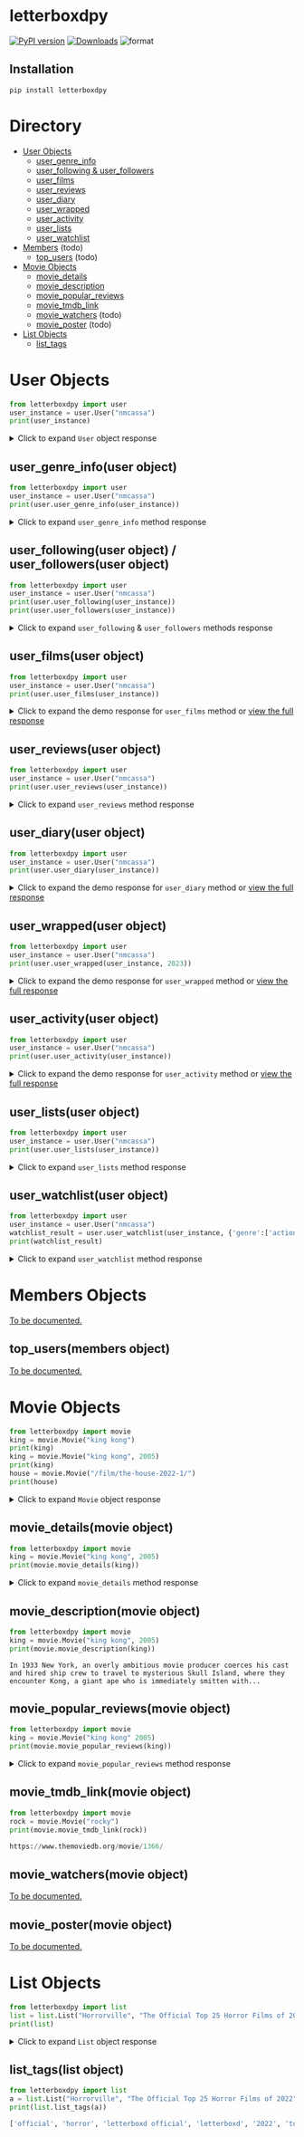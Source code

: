 # letterboxdpy

[![PyPI version](https://badge.fury.io/py/letterboxdpy.svg)](https://badge.fury.io/py/letterboxdpy)
[![Downloads](https://static.pepy.tech/personalized-badge/letterboxdpy?period=total&units=none&left_color=grey&right_color=blue&left_text=Downloads)](https://pepy.tech/project/letterboxdpy)
![format](https://img.shields.io/pypi/format/letterboxdpy)

## Installation

```
pip install letterboxdpy
```

# Directory
 - [User Objects](#User)
    - [user_genre_info](#user_genre_info)
    - [user_following & user_followers](#user_following)
    - [user_films](#user_films)
    - [user_reviews](#user_reviews)
    - [user_diary](#user_diary)
    - [user_wrapped](#user_wrapped)
    - [user_activity](#user_activity)
    - [user_lists](#user_lists)
    - [user_watchlist](#user_watchlist)
 - [Members](#Members) (todo)
    - [top_users](#top_users) (todo)
 - [Movie Objects](#Movie)
    - [movie_details](#movie_details)
    - [movie_description](#movie_description)
    - [movie_popular_reviews](#movie_popular_reviews)
    - [movie_tmdb_link](#movie_tmdb_link)
    - [movie_watchers](#movie_watchers) (todo)
    - [movie_poster](#movie_poster) (todo)
 - [List Objects](#List)
    - [list_tags](#list_tags)

<h1 id="User">User Objects</h1>

```python
from letterboxdpy import user
user_instance = user.User("nmcassa")
print(user_instance)
```

<details>
  <summary>Click to expand <code>User</code> object response</summary>
  
```json
{
    "username": "nmcassa",
    "watchlist_length": "72",
    "favorites": [
        [
            "The Grand Budapest Hotel",
            "/film/the-grand-budapest-hotel/"
        ],
        [
            "The King of Comedy",
            "/film/the-king-of-comedy/"
        ],
        [
            "The Alpinist",
            "/film/the-alpinist/"
        ],
        [
            "The Graduate",
            "/film/the-graduate/"
        ]
    ],
    "stats": {
        "Films": "372",
        "This year": "97",
        "List": "1",
        "Following": "7",
        "Followers": "6"
    }
}
```
</details>

<h2 id="user_genre_info">user_genre_info(user object)</h2>

```python
from letterboxdpy import user
user_instance = user.User("nmcassa")
print(user.user_genre_info(user_instance))
```

<details>
  <summary>Click to expand <code>user_genre_info</code> method response</summary>

```json
{
    "action":55,
    "adventure":101,
    "animation":95,
    "comedy":188,
    "crime":22,
    "documentary":16,
    "drama":94,
    "family":109,
    "fantasy":54,
    "history":5,
    "horror":27,
    "music":9,
    "mystery":30,
    "romance":29,
    "science-fiction":48,
    "thriller":43,
    "tv-movie":13,
    "war":4,
    "western":5
}
```
</details>

<h2 id="user_following">user_following(user object) / user_followers(user object)</h2>

```python
from letterboxdpy import user
user_instance = user.User("nmcassa")
print(user.user_following(user_instance))
print(user.user_followers(user_instance))
```

<details>
  <summary>Click to expand <code>user_following</code> & <code>user_followers</code> methods response</summary>

```json
{
    "ppark": {
        "display_name": "ppark"
    },
    "ryanshubert": {
        "display_name": "ryanshubert"
    },
    "crescendohouse": {
        "display_name": "Crescendo House"
    },...
}
   "ppark": {
        "display_name": "ppark"
    },
    "joacogarcia2023": {
        "display_name": "joacogarcia2023"
    },
    "ryanshubert": {
        "display_name": "ryanshubert"
    },...
}
```
</details>

<h2 id="user_films">user_films(user object)</h2>

```python
from letterboxdpy import user
user_instance = user.User("nmcassa")
print(user.user_films(user_instance))
```

<details>
    <summary>Click to expand the demo response for <code>user_films</code> method or <a href="/examples/exports/users/nmcassa/user_films.json" target="_blank">view the full response</a></summary>

```json
{
    "movies": {
        "godzilla-minus-one": {
            "name": "Godzilla Minus One",
            "id": "845706",
            "rating": 10,
            "liked": true
        },
        "flcl": {
            "name": "FLCL",
            "id": "284640",
            "rating": null,
            "liked": true
        },...
    },
    "count": 528,
    "liked_count": 73,
    "rating_count": 493,
    "rating_average": 6.43,
    "rating_percentage": 93.37,
    "liked_percentage": 13.83
}
```
</details>

<h2 id="user_reviews">user_reviews(user object)</h2>

```python
from letterboxdpy import user
user_instance = user.User("nmcassa")
print(user.user_reviews(user_instance))
```

<details>
  <summary>Click to expand <code>user_reviews</code> method response</summary>

```json
{
    "reviews": {
        "495592379": {
            "movie": {
                "name": "Poor Things",
                "slug": "poor-things-2023",
                "id": "710352",
                "release": 2023,
                "link": "https://letterboxd.com/film/poor-things-2023/"
            },
            "type": "Watched",
            "no": 0,
            "link": "https://letterboxd.com/nmcassa/film/poor-things-2023/",
            "rating": 6,
            "review": {
                "content": "It looks like AI art and weird movie",
                "spoiler": false
            },
            "date": {
                "year": 2023,
                "month": 12,
                "day": 26
            },
            "page": 1
        },
        "152420824": {
            "movie": {
                "name": "I'm Thinking of Ending Things",
                "slug": "im-thinking-of-ending-things",
                "id": "430806",
                "release": 2020,
                "link": "https://letterboxd.com/film/im-thinking-of-ending-things/"
            },
            "type": "Watched",
            "no": 0,
            "link": "https://letterboxd.com/nmcassa/film/im-thinking-of-ending-things/",
            "rating": 8,
            "review": {
                "content": "yeah i dont get it",
                "spoiler": false
            },
            "date": {
                "year": 2021,
                "month": 2,
                "day": 14
            },
            "page": 1
        }
    },
    "count": 7,
    "last_page": 1
}
```
</details>

<h2 id="user_diary">user_diary(user object)</h2>

```python
from letterboxdpy import user
user_instance = user.User("nmcassa")
print(user.user_diary(user_instance))
```

<details>
    <summary>Click to expand the demo response for <code>user_diary</code> method or <a href="/examples/exports/users/nmcassa/user_diary.json" target="_blank">view the full response</a></summary>

```json
{
    "entrys": {
        "513520182": {
            "name": "Black Swan",
            "slug": "black-swan",
            "id": "20956",
            "release": 2010,
            "runtime": 108,
            "rewatched": false,
            "rating": 9,
            "liked": true,
            "reviewed": false,
            "date": {
                "year": 2024,
                "month": 1,
                "day": 15
            },
            "page": 1
        },...
        ...},
        "129707465": {
            "name": "mid90s",
            "slug": "mid90s",
            "id": "370451",
            "release": 2018,
            "runtime": 86,
            "rewatched": false,
            "rating": 8,
            "liked": false,
            "reviewed": false,
            "date": {
                "year": 2020,
                "month": 10,
                "day": 20
            },
            "page": 7
        }
    },
    "count": 337,
    "last_page": 7
}
```
</details>

<h2 id="user_wrapped">user_wrapped(user object)</h2>

```python
from letterboxdpy import user
user_instance = user.User("nmcassa")
print(user.user_wrapped(user_instance, 2023))
```

<details>
    <summary>Click to expand the demo response for <code>user_wrapped</code> method or <a href="/examples/exports/users/nmcassa/user_wrapped.json" target="_blank">view the full response</a></summary>

```json
{
    "year": 2023,
    "logged": 120,
    "total_review": 2,
    "hours_watched": 223,
    "total_runtime": 13427,
    "first_watched": {
        "332289592": {
            "name": "The Gift",
            "slug": "the-gift-2015-1",
            "id": "255927",
            "release": 2015,
            "runtime": 108,
            "rewatched": false,
            "rating": 6,
            "liked": false,
            "reviewed": false,
            "date": {
                "year": 2023,
                "month": 1,
                "day": 1
            },
            "page": 3
        }
    },
    "last_watched": {
        "495592379": {
            ...
            ...
        }
    },
    "movies": {
        "495592379": {
            "name": "Poor Things",
            "slug": "poor-things-2023",
            "id": "710352",
            "release": 2023,
            "runtime": 141,
            "rewatched": false,
            "rating": 6,
            "liked": false,
            "reviewed": true,
            "date": {
                "year": 2023,
                "month": 12,
                "day": 26
            },
            "page": 1
        },
        ...
        ...
    },
    "months": {
        "1": 21,
        "2": 7,
        "3": 7,
        "4": 6,
        "5": 11,
        "6": 9,
        "7": 15,
        "8": 11,
        "9": 5,
        "10": 9,
        "11": 7,
        "12": 12
    },
    "days": {
        "1": 18,
        "2": 14,
        "3": 9,
        "4": 17,
        "5": 14,
        "6": 27,
        "7": 21
    },
    "milestones": {
        "50": {
            "413604382": {
                "name": "Richard Pryor: Live in Concert",
                "slug": "richard-pryor-live-in-concert",
                "id": "37594",
                "release": 1979,
                "runtime": 78,
                "rewatched": false,
                "rating": 7,
                "liked": false,
                "reviewed": false,
                "date": {
                    "year": 2023,
                    "month": 7,
                    "day": 13
                },
                "page": 2
            }
        },
        "100": {
            "347318246": {
                ...
                ...
            }
        }
    }
}
```
</details>

<h2 id="user_activity">user_activity(user object)</h2>

```python
from letterboxdpy import user
user_instance = user.User("nmcassa")
print(user.user_activity(user_instance))
```

<details>
    <summary>Click to expand the demo response for <code>user_activity</code> method or <a href="/examples/exports/users/nmcassa/user_activity.json" target="_blank">view the full response</a></summary>

```json
{
  "user": "nmcassa",
  "logs": {
    "6302725458": {
      "event_type": "basic",
      "time": {
        "year": 2024,
        "month": 1,
        "day": 30,
        "hour": 4,
        "minute": 7,
        "second": 42
      },
      "log_type": "watched",
      "title": "nmcassa   watched and rated  PlayTime   \u2605\u2605\u2605\u2605  on Monday Jan 29, 2024",
      "film": "PlayTime"
    },
    "6171883694": {
        "event_type": "review",
        "time": {
            "year": 2024,
            "month": 1,
            "day": 29,
            "hour": 12,
            "minute": 59,
            "second": 59
        },
        "event": "review",
        "type": "watched",
        "title": "nmcassa watched",
        "film": "example movie name",
        "film_year": 2000,
        "rating": 10,
        "spoiler": true,
        "review": "example review"
    },
    "6263706885": {
      "event_type": "basic",
      "time": {
        "year": 2024,
        "month": 1,
        "day": 23,
        "hour": 14,
        "minute": 32,
        "second": 12
      },
      "log_type": "liked",
      "title": "nmcassa liked L\u00e9o Barbosa\u2019s \ud83c\udfc6 Oscars 2024 list",
      "username": "000_leo"
    },
    ...
    ...
}
```
</details>

<h2 id="user_lists">user_lists(user object)</h2>

```python
from letterboxdpy import user
user_instance = user.User("nmcassa")
print(user.user_lists(user_instance))
```

<details>
  <summary>Click to expand <code>user_lists</code> method response</summary>

```json
{
  "lists": {
    "30052453": {
      "title": "DEF CON Movie List",
      "slug": "def-con-movie-list",
      "description": "The DEF CON Hacking Conference's suggested movie list. defcon.org/html/links/movie-list.html",
      "url": "https://letterboxd.com/nmcassa/list/def-con-movie-list/",
      "count": 11,
      "likes": 0,
      "comments": 0
    }
  },
  "count": 1,
  "last_page": 1
}
```
</details>

<h2 id="user_watchlist">user_watchlist(user object)</h2>

```python
from letterboxdpy import user
user_instance = user.User("nmcassa")
watchlist_result = user.user_watchlist(user_instance, {'genre':['action','-drama']})
print(watchlist_result)
```

<details>
  <summary>Click to expand <code>user_watchlist</code> method response</summary>

```json
{
  "available": true,
  "count": 57,
  "data_count": 6,
  "last_page": 1,
  "filters": {
    "genre": [
      "action",
      "-drama"
    ]
  },
  "data": {
    "51397": {
      "name": "From Dusk Till Dawn",
      "slug": "from-dusk-till-dawn",
      "no": 6,
      "page": 1,
      "url": "https://letterboxd.com/films/from-dusk-till-dawn/"
    },
    ....
    ...
    ..
    "62780": {
      "name": "Mad Max: Fury Road",
      "slug": "mad-max-fury-road",
      "no": 1,
      "page": 1,
      "url": "https://letterboxd.com/films/mad-max-fury-road/"
    }
  }
}
```
</details>

<h1 id="Members">Members Objects</h1>

[To be documented.](https://github.com/search?q=repo:nmcassa/letterboxdpy+MemberListing)

<h2 id="top_users">top_users(members object)</h2>

[To be documented.](https://github.com/search?q=repo:nmcassa/letterboxdpy+top_users)

<h1 id="Movie">Movie Objects</h1>

```python
from letterboxdpy import movie
king = movie.Movie("king kong")
print(king)
king = movie.Movie("king kong", 2005)
print(king)
house = movie.Movie("/film/the-house-2022-1/")
print(house)
```

<details>
  <summary>Click to expand <code>Movie</code> object response</summary>

```json
{
    "title": "king-kong",
    "url": "https://letterboxd.com/film/king-kong/",
    "directors": [
        "Merian C. Cooper",
        "Ernest B. Schoedsack"
    ],
    "rating": "3.85 out of 5",
    "year": "1933",
    "genres": [
        "horror",
        "adventure",
        "fantasy"
    ]
}
{
    "title": "king-kong-2005",
    "url": "https://letterboxd.com/film/king-kong-2005/",
    "director": "Peter Jackson",
    "rating": "3.33 out of 5",
    "year": "2005",
    "genres": [
        "action",
        "adventure",
        "drama"
    ]
}
{
    "url": "https://letterboxd.com/film/the-house-2022-1/",
    "directors": [
        "Paloma Baeza",
        "Niki Lindroth von Bahr",
        "Emma De Swaef",
        "Marc James Roels"
    ],
    "rating": "3.54 out of 5",
    "year": "2022",
    "genres": [
        "fantasy",
        "horror",
        "drama",
        "comedy",
        "animation"
    ]
}
```
</details>

<h2 id="movie_details">movie_details(movie object)</h2>

```python
from letterboxdpy import movie
king = movie.Movie("king kong", 2005)
print(movie.movie_details(king))
```

<details>
  <summary>Click to expand <code>movie_details</code> method response</summary>

```json
{
  "Country": [
    "New Zealand",
    "USA",
    "Germany"
  ],
  "Studio": [
    "Universal Pictures",
    "WingNut Films",
    "Big Primate Pictures",
    "MFPV Film"
  ],
  "Language": [
    "English"
  ]
}

```
</details>

<h2 id="movie_description">movie_description(movie object)</h2>

```python
from letterboxdpy import movie
king = movie.Movie("king kong", 2005)
print(movie.movie_description(king))
```

```
In 1933 New York, an overly ambitious movie producer coerces his cast and hired ship crew to travel to mysterious Skull Island, where they encounter Kong, a giant ape who is immediately smitten with...
```

<h2 id="movie_popular_reviews">movie_popular_reviews(movie object)</h2>

```python
from letterboxdpy import movie
king = movie.Movie("king kong" 2005)
print(movie.movie_popular_reviews(king))
```

<details>
  <summary>Click to expand <code>movie_popular_reviews</code> method response</summary>

```json
[
    {
        "reviewer":"BRAT",
        "rating":" ★★★½ ",
        "review":"naomi watts: bitch, it’s king kongking kong: yes, i’m king kongadrien brody: this is king kong?jack black: yes, miss king kong!!kyle chandler: and i’m kyle chandler :)"
    },
    {
        "reviewer":"josh lewis",
        "rating":" ★★★★ ",
        "review":"This review may contain spoilers. I can handle the truth."
    },
    {
        "reviewer":"ashley 🥀",
        "rating":" ★½ ",
        "review":"To quote one of the funniest tweets I have ever seen: did King Kong really think he was gonna date that lady?"
    },
    ...
]
```
</details>

<h2 id="movie_tmdb_link">movie_tmdb_link(movie object)</h2>

```python
from letterboxdpy import movie
rock = movie.Movie("rocky")
print(movie.movie_tmdb_link(rock))

https://www.themoviedb.org/movie/1366/
```

<h2 id="movie_watchers">movie_watchers(movie object)</h2>

[To be documented.](https://github.com/search?q=repo:nmcassa/letterboxdpy+movie_watchers)

<h2 id="movie_poster">movie_poster(movie object)</h2>

[To be documented.](https://github.com/search?q=repo:nmcassa/letterboxdpy+movie_poster)

<h1 id="List">List Objects</h1>

```python
from letterboxdpy import list
list = list.List("Horrorville", "The Official Top 25 Horror Films of 2022")
print(list)
```

<details>
  <summary>Click to expand <code>List</code> object response</summary>

```json
{
    "title": "the-official-top-25-horror-films-of-2022",
    "author": "horrorville",
    "url": "https://letterboxd.com/horrorville/list/the-official-top-25-horror-films-of-2022/",
    "description": "To be updated monthly. It's ranked by average Letterboxd member rating. See the official top 50 of 2021 on Horrroville here. Eligibility rules: \u2022\u00a0Feature-length narrative films included only. \u2022\u00a0Shorts, documentaries, and TV are excluded. \u2022\u00a0Films must have their festival premiere in 2022 or their first national release in any country in 2022. \u2022\u00a0Films must have the horror genre tag on TMDb and Letterboxd. \u2022\u00a0There is a 1,000 minimum view threshold. Curated by Letterboxd Head of Platform Content Jack Moulton.",
    "filmCount": 25,
    "movies": [
        [
            "Nope",
            "/film/nope/"
        ],
        [
            "Pearl",
            "/film/pearl-2022/"
        ],
        [
            "Barbarian",
           ...
```
</details>

<h2 id="list_tags">list_tags(list object)</h2>

```python
from letterboxdpy import list
a = list.List("Horrorville", "The Official Top 25 Horror Films of 2022")
print(list.list_tags(a))
```

```python
['official', 'horror', 'letterboxd official', 'letterboxd', '2022', 'topprofile', 'top 25']
```
